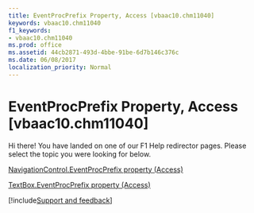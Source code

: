 ```yaml
---
title: EventProcPrefix Property, Access [vbaac10.chm11040]
keywords: vbaac10.chm11040
f1_keywords:
- vbaac10.chm11040
ms.prod: office
ms.assetid: 44cb2871-493d-4bbe-91be-6d7b146c376c
ms.date: 06/08/2017
localization_priority: Normal
---
```



# EventProcPrefix Property, Access [vbaac10.chm11040]

Hi there! You have landed on one of our F1 Help redirector pages. Please select the topic you were looking for below.

[NavigationControl.EventProcPrefix property (Access)](http://msdn.microsoft.com/library/d59c7baf-7614-821b-92ce-582d6f90441c%28Office.15%29.aspx)

[TextBox.EventProcPrefix property (Access)](http://msdn.microsoft.com/library/a8cd7cdc-605b-473c-95b1-9d1736e0ec96%28Office.15%29.aspx)

[!include[Support and feedback](~/includes/feedback-boilerplate.md)]